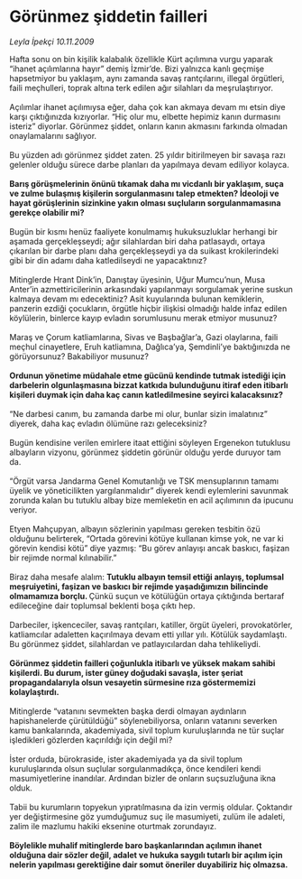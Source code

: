 # Görünmez şiddetin failleri

*Leyla İpekçi 10.11.2009*

<div class="taraf_structure_2col_1zq">
<div class="margen_n">



 <p>Hafta sonu on bin kişilik kalabalık özellikle Kürt açılımına vurgu yaparak “ihanet açılımlarına hayır” demiş İzmir’de. Bizi yalnızca kanlı geçmişe hapsetmiyor bu yaklaşım, aynı zamanda savaş rantçılarını, illegal örgütleri, faili meçhulleri, toprak altına terk edilen ağır silahları da meşrulaştırıyor. <br/><br/>Açılımlar ihanet açılımıysa eğer, daha çok kan akmaya devam mı etsin diye karşı çıktığınızda kızıyorlar. “Hiç olur mu, elbette hepimiz kanın durmasını isteriz” diyorlar. Görünmez şiddet, onların kanın akmasını farkında olmadan onaylamalarını sağlıyor. <br/><br/>Bu yüzden adı görünmez şiddet zaten. 25 yıldır bitirilmeyen bir savaşa razı gelenler olduğu sürece darbe planları da yapılmaya devam ediliyor kolayca.<b> <br/><br/>Barış görüşmelerinin önünü tıkamak daha mı vicdanlı bir yaklaşım, suça ve zulme bulaşmış kişilerin sorgulanmasını talep etmekten? İdeoloji ve hayat görüşlerinin sizinkine yakın olması suçluların sorgulanmamasına gerekçe olabilir mi? </b><br/><br/>Bugün bir kısmı henüz faaliyete konulmamış hukuksuzluklar herhangi bir aşamada gerçekleşseydi; ağır silahlardan biri daha patlasaydı, ortaya çıkarılan bir darbe planı daha gerçekleşseydi ya da suikast krokilerindeki gibi bir din adamı daha katledilseydi ne yapacaktınız? <br/><br/>Mitinglerde Hrant Dink’in, Danıştay üyesinin, Uğur Mumcu’nun, Musa Anter’in azmettiricilerinin arkasındaki yapılanmayı sorgulamak yerine suskun kalmaya devam mı edecektiniz? Asit kuyularında bulunan kemiklerin, panzerin ezdiği çocukların, örgütle hiçbir ilişkisi olmadığı halde infaz edilen köylülerin, binlerce kayıp evladın sorumlusunu merak etmiyor musunuz? <br/><br/>Maraş ve Çorum katliamlarına, Sivas ve Başbağlar’a, Gazi olaylarına, faili meçhul cinayetlere, Eruh katliamına, Dağlıca’ya, Şemdinli’ye baktığınızda ne görüyorsunuz? Bakabiliyor musunuz?<b> <br/><br/>Ordunun yönetime müdahale etme gücünü kendinde tutmak istediği için darbelerin olgunlaşmasına bizzat katkıda bulunduğunu itiraf eden itibarlı kişileri duymak için daha kaç canın katledilmesine seyirci kalacaksınız?</b> <br/><br/>“Ne darbesi canım, bu zamanda darbe mi olur, bunlar sizin imalatınız” diyerek, daha kaç evladın ölümüne razı geleceksiniz? <br/><br/>Bugün kendisine verilen emirlere itaat ettiğini söyleyen Ergenekon tutuklusu albayların vizyonu, görünmez şiddetin görünür olduğu yerde duruyor tam da. <br/><br/>“Örgüt varsa Jandarma Genel Komutanlığı ve TSK mensuplarının tamamı üyelik ve yöneticilikten yargılanmalıdır” diyerek kendi eylemlerini savunmak zorunda kalan bu tutuklu albay bize memleketin en acil açılımının da ipucunu veriyor. <br/><br/>Etyen Mahçupyan, albayın sözlerinin yapılması gereken tesbitin özü olduğunu belirterek, “Ortada görevini kötüye kullanan kimse yok, ne var ki görevin kendisi kötü” diye yazmış: “Bu görev anlayışı ancak baskıcı, faşizan bir rejimde normal kılınabilir.” <br/><br/>Biraz daha mesafe alalım: <b>Tutuklu albayın temsil ettiği anlayış, toplumsal meşruiyetini, faşizan ve baskıcı bir rejimde yaşadığımızın bilincinde olmamamıza borçlu. </b>Çünkü suçun ve kötülüğün ortaya çıktığında bertaraf edileceğine dair toplumsal beklenti boşa çıktı hep. <br/><br/>Darbeciler, işkenceciler, savaş rantçıları, katiller, örgüt üyeleri, provokatörler, katliamcılar adaletten kaçırılmaya devam etti yıllar yılı. Kötülük saydamlaştı. Bu görünmez şiddet, silahlardan ve patlayıcılardan daha tehlikeliydi. <b><br/><br/>Görünmez şiddetin failleri çoğunlukla itibarlı ve yüksek makam sahibi kişilerdi. Bu durum, ister güney doğudaki savaşla, ister şeriat propagandalarıyla olsun vesayetin sürmesine rıza göstermemizi kolaylaştırdı. </b><br/><br/>Mitinglerde “vatanını sevmekten başka derdi olmayan aydınların hapishanelerde çürütüldüğü” söylenebiliyorsa, onların vatanını severken kamu bankalarında, akademiyada, sivil toplum kuruluşlarında ne tür suçlar işledikleri gözlerden kaçırıldığı için değil mi? <br/><br/>İster orduda, bürokraside, ister akademiyada ya da sivil toplum kuruluşlarında olsun suçlular sorgulanmadıkça, önce kendileri kendi masumiyetlerine inandılar. Ardından bizler de onların suçsuzluğuna ikna olduk. <br/><br/>Tabii bu kurumların topyekun yıpratılmasına da izin vermiş oldular. Çoktandır yer değiştirmesine göz yumduğumuz suç ile masumiyeti, zulüm ile adaleti, zalim ile mazlumu hakiki eksenine oturtmak zorundayız. <b><br/><br/>Böylelikle muhalif mitinglerde baro başkanlarından açılımın ihanet olduğuna dair sözler değil, adalet ve hukuka saygılı tutarlı bir açılım için nelerin yapılması gerektiğine dair somut öneriler duyabiliriz hiç olmazsa.</b></p>
<br/>
<br/>
<br/>



<br/>


<div id="taraf_not">
</div>

</div>


</div>
